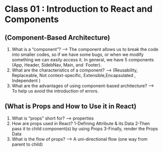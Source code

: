 # Class 01 : Introduction to React and Components

## (Component-Based Architecture)

1. What is a “component”?
--> The component allows us to break the code into smaller codes, so if we have some bugs, or when we modify something we can easily access it. In general, we have 5 components (App, Header, SidebNav, Main, and  Footer).
2. What are the characteristics of a component?
--> (Reusability, Replaceable, Not context-specific, Extensible,Encapsulated , Independent )
3. What are the advantages of using component-based architecture?
--> To help us avoid the introduction of errors.

## (What is Props and How to Use it in React)

1. What is “props” short for?
--> properties
2. How are props used in React?
1-Defining Attribute & its Data
2-Then pass it to child component(s) by using Props
3-Finally, render the Props Data
3. What is the flow of props?
--> A uni-directional flow (one way from parent to child)